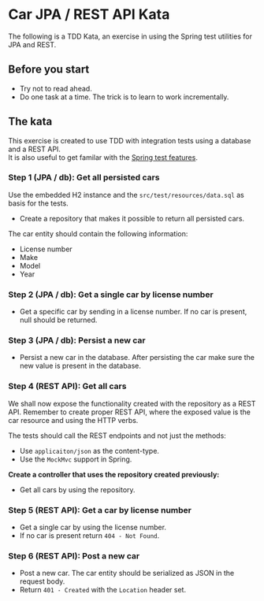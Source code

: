 # Car JPA / REST API Kata

The following is a TDD Kata, an exercise in using the Spring test utilities for JPA and REST.

## Before you start
* Try not to read ahead.
* Do one task at a time. The trick is to learn to work incrementally.

## The kata

This exercise is created to use TDD with integration tests using a database and a REST API.  
It is also useful to get familar with the [Spring test features](https://spring.io/blog/2016/04/15/testing-improvements-in-spring-boot-1-4).

### Step 1 (JPA / db): Get all persisted cars
Use the embedded H2 instance and the `src/test/resources/data.sql` as basis for the tests.
* Create a repository that makes it possible to return all persisted cars.

The car entity should contain the following information:
* License number
* Make
* Model
* Year

### Step 2 (JPA / db): Get a single car by license number
* Get a specific car by sending in a license number. If no car is present, null should be returned.

### Step 3 (JPA / db): Persist a new car
* Persist a new car in the database. After persisting the car make sure the new value is present in the database.

### Step 4 (REST API): Get all cars
We shall now expose the functionality created with the repository as a REST API.
Remember to create proper REST API, where the exposed value is the car resource and using the HTTP verbs.

The tests should call the REST endpoints and not just the methods:
* Use `applicaiton/json` as the content-type.    
* Use the `MockMvc` support in Spring.

__Create a controller that uses the repository created previously:__
* Get all cars by using the repository.

### Step 5 (REST API): Get a car by license number
* Get a single car by using the license number.
* If no car is present return `404 - Not Found`.

### Step 6 (REST API): Post a new car
* Post a new car. The car entity should be serialized as JSON in the request body.
* Return `401 - Created` with the `Location` header set.
